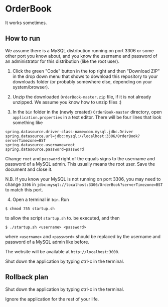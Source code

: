 # OrderBook

It works sometimes.

## How to run

We assume there is a MySQL distribution running on port 3306 or some other port you know about, and you know the username and password of an administrator for this distribution (like the root user).

1. Click the green "Code" button in the top right and then "Download ZIP" in the drop down menu that shows to download this repository to your downloads folder (or probably somewhere else, depending on your system/browser).

2. Unzip the downloaded `OrderBook-master.zip` file, if it is not already unzipped. We assume you know how to unzip files :)

3. In the `bin` folder in the (newly created) `OrderBook-master` directory, open `application.properties` in a text editor. There will be four lines that look something like
```
spring.datasource.driver-class-name=com.mysql.jdbc.Driver
spring.datasource.url=jdbc:mysql://localhost:3306/OrderBook?serverTimezone=BST
spring.datasource.username=root
spring.datasource.password=password
```
Change `root` and `password` right of the equals signs to the username and password of a MySQL admin. This usually means the root user. Save the document and close it.

N.B. If you know your MySQL is not running on port 3306, you may need to change `3306` in `jdbc:mysql://localhost:3306/OrderBook?serverTimezone=BST` to match this port.

4. Open a terminal in `bin`. Run
```
$ chmod 755 startup.sh
```
to allow the script `startup.sh` to. be executed, and then
```
$ ./startup.sh <username> <password>
```
where `<username>` and `<password>` should be replaced by the username and password of a MySQL admin like before.

The website will be available at `http://localhost:3000`.

Shut down the application by typing ctrl-c in the terminal.

## Rollback plan

Shut down the application by typing ctrl-c in the terminal.

Ignore the application for the rest of your life.

